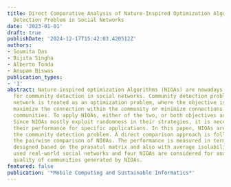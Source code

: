 ```yaml
---
title: Direct Comparative Analysis of Nature-Inspired Optimization Algorithms on Community
  Detection Problem in Social Networks
date: '2023-01-01'
draft: true
publishDate: '2024-12-17T15:42:03.420512Z'
authors:
- Soumita Das
- Bijita Singha
- Alberto Tonda
- Anupam Biswas
publication_types:
- '1'
abstract: Nature-inspired optimization Algorithms (NIOAs) are nowadays a popular choice
  for community detection in social networks. Community detection problem in social
  network is treated as an optimization problem, where the objective is to either
  maximize the connection within the community or minimize connections between the
  communities. To apply NIOAs, either of the two, or both objectives are explored.
  Since NIOAs mostly exploit randomness in their strategies, it is necessary to analyze
  their performance for specific applications. In this paper, NIOAs are analyzed for
  the community detection problem. A direct comparison approach is followed to perform
  the pairwise comparison of NIOAs. The performance is measured in terms of five scores
  designed based on the prasatul matrix and also with average isolability. Three widely
  used real-world social networks and four NIOAs are considered for analyzing the
  quality of communities generated by NIOAs.
featured: false
publication: '*Mobile Computing and Sustainable Informatics*'
---
```


